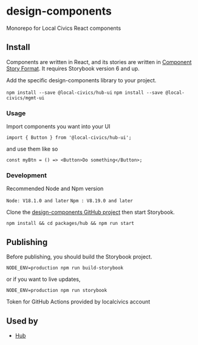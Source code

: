 # design-components

Monorepo for Local Civics React components

## Install

Components are written in React, and its stories are written in [Component Story Format](https://medium.com/storybookjs/component-story-format-66f4c32366df). It requires Storybook version 6 and up.

Add the specific design-components library to your project.

`npm install --save @local-civics/hub-ui`
`npm install --save @local-civics/mgmt-ui`

### **Usage**

Import components you want into your UI

`import { Button } from '@local-civics/hub-ui';`

and use them like so

```
const myBtn = () => <Button>Do something</Button>;
```

### **Development**

Recommended Node and Npm version 

`Node: V18.1.0 and later`
`Npm : V8.19.0 and later`

Clone the [design-components GitHub project](https://github.com/local-civics/design-components) then start Storybook.

`npm install && cd packages/hub && npm run start`

## **Publishing**

Before publishing, you should build the Storybook project.

`NODE_ENV=production npm run build-storybook`

or if you want to live updates,

`NODE_ENV=production npm run storybook`

Token for GitHub Actions provided by localcivics account

## Used by

- [Hub](https://hub.localcivics.io)
